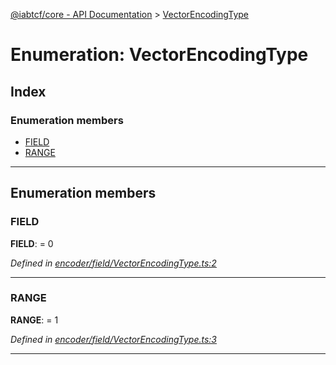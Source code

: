 [@iabtcf/core - API Documentation](../README.md) > [VectorEncodingType](../enums/vectorencodingtype.md)

# Enumeration: VectorEncodingType

## Index

### Enumeration members

* [FIELD](vectorencodingtype.md#field)
* [RANGE](vectorencodingtype.md#range)

---

## Enumeration members

<a id="field"></a>

###  FIELD

**FIELD**:  = 0

*Defined in [encoder/field/VectorEncodingType.ts:2](https://github.com/chrispaterson/iabtcf/blob/aa3fc72/modules/core/src/encoder/field/VectorEncodingType.ts#L2)*

___
<a id="range"></a>

###  RANGE

**RANGE**:  = 1

*Defined in [encoder/field/VectorEncodingType.ts:3](https://github.com/chrispaterson/iabtcf/blob/aa3fc72/modules/core/src/encoder/field/VectorEncodingType.ts#L3)*

___

